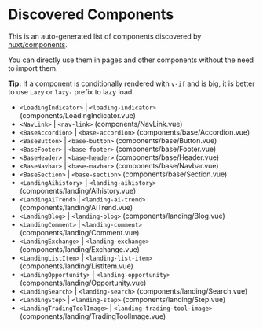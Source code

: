 # Discovered Components

This is an auto-generated list of components discovered by [nuxt/components](https://github.com/nuxt/components).

You can directly use them in pages and other components without the need to import them.

**Tip:** If a component is conditionally rendered with `v-if` and is big, it is better to use `Lazy` or `lazy-` prefix to lazy load.

- `<LoadingIndicator>` | `<loading-indicator>` (components/LoadingIndicator.vue)
- `<NavLink>` | `<nav-link>` (components/NavLink.vue)
- `<BaseAccordion>` | `<base-accordion>` (components/base/Accordion.vue)
- `<BaseButton>` | `<base-button>` (components/base/Button.vue)
- `<BaseFooter>` | `<base-footer>` (components/base/Footer.vue)
- `<BaseHeader>` | `<base-header>` (components/base/Header.vue)
- `<BaseNavbar>` | `<base-navbar>` (components/base/Navbar.vue)
- `<BaseSection>` | `<base-section>` (components/base/Section.vue)
- `<LandingAihistory>` | `<landing-aihistory>` (components/landing/Aihistory.vue)
- `<LandingAiTrend>` | `<landing-ai-trend>` (components/landing/AiTrend.vue)
- `<LandingBlog>` | `<landing-blog>` (components/landing/Blog.vue)
- `<LandingComment>` | `<landing-comment>` (components/landing/Comment.vue)
- `<LandingExchange>` | `<landing-exchange>` (components/landing/Exchange.vue)
- `<LandingListItem>` | `<landing-list-item>` (components/landing/ListItem.vue)
- `<LandingOpportunity>` | `<landing-opportunity>` (components/landing/Opportunity.vue)
- `<LandingSearch>` | `<landing-search>` (components/landing/Search.vue)
- `<LandingStep>` | `<landing-step>` (components/landing/Step.vue)
- `<LandingTradingToolImage>` | `<landing-trading-tool-image>` (components/landing/TradingToolImage.vue)

